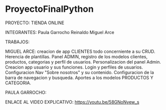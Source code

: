 # ProyectoFinalPython

PROYECTO: TIENDA ONLINE

INTEGRANTES:
  Paula Garrocho
  Reinaldo Miguel Arce


TRABAJOS:

  MIGUEL ARCE: creacion de app CLIENTES todo concerniente a su CRUD. Herencia de plantillas. Panel ADMIN, registro de los modelos clientes, productos, categorias y perfil de usuarios. Personalizacion del panel Admin. Creacion app usuario y sus funciones. Login y perfiles de usuarios. Configuracion Nav "Sobre nosotros" y su contenido. Configuracion de la barra de navegacion y busqueda. Aportes a los modelos PRODUCTOS Y CATEGORIA.

  PAULA GARROCHO:


  

  ENLACE AL VIDEO EXPLICATIVO:  https://youtu.be/58GNoNyew_s

  







  
